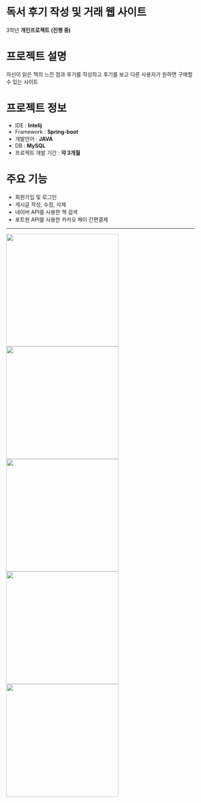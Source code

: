 # 독서 후기 작성 및 거래 웹 사이트
3학년 **개인프로젝트** 
**(진행 중)**

# 프로젝트 설명
자신이 읽은 책의 느낀 점과 후기를 작성하고 후기를 보고 다른 사용자가 원하면 구매할 수 있는 사이트

# 프로젝트 정보
- IDE : **Intelij**
- Framework : **Spring-boot**
- 개발언어 : **JAVA**
- DB : **MySQL**
- 프로젝트 개발 기간 : **약 3개월**

# 주요 기능
- 회원가입 및 로그인
- 게시글 작성, 수정, 삭제
- 네이버 API를 사용한 책 검색
- 포트원 API를 사용한 카카오 페이 간편결제


- - - 

<img src="https://github.com/MCK-OOTS/Online-Book-Platform/assets/153693799/bbac64f7-57eb-494a-be56-598fbd958afe" width=300 height=300>
<img src="https://github.com/MCK-OOTS/Online-Book-Platform/assets/153693799/e7f0ea8c-d83f-41e8-8ccb-1154ea0911c8" width=300 height=300>
<img src="https://github.com/MCK-OOTS/Online-Book-Platform/assets/153693799/f8bb8554-0542-47ae-9fd3-95d042163ad2" width=300 height=300>

<img src="https://github.com/MCK-OOTS/Online-Book-Platform/assets/153693799/22c2d4db-c6b9-43cc-b8dd-0274427b75e2" width=300 height=300>  
<img src="https://github.com/MCK-OOTS/Online-Book-Platform/assets/153693799/84e2a7c5-35ef-4a66-bf35-e644ac86e2a1" width=300 height=300>  

